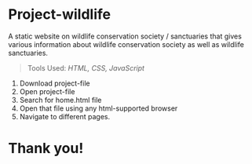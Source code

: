# Project-wildlife
 A static website on wildlife conservation society / sanctuaries that gives various information about wildlife conservation society as well as wildlife sanctuaries.
 >Tools Used:
 *HTML, 
 CSS, 
 JavaScript*

1. Download project-file
2. Open project-file
3. Search for home.html file
4. Open that file using any html-supported browser
5. Navigate to different pages.

# Thank you!
